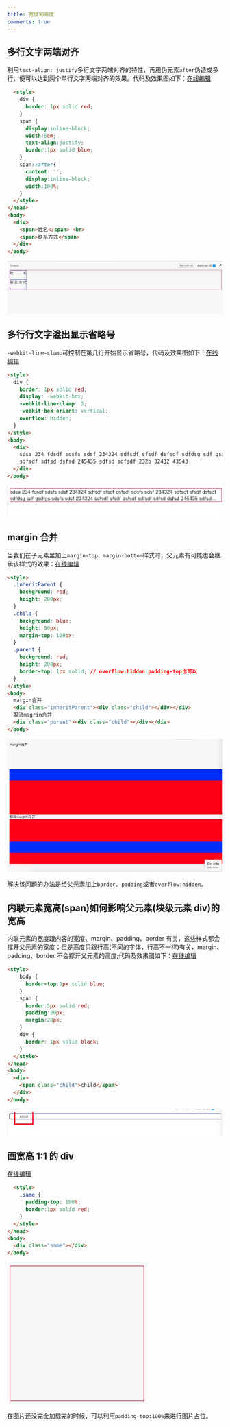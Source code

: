 ```yaml
---
title: 宽度和高度
comments: true
---
```


## 多行文字两端对齐

利用`text-align: justify`多行文字两端对齐的特性，再用伪元素`after`伪造成多行，便可以达到两个单行文字两端对齐的效果。代码及效果图如下：[在线编辑](http://js.jirengu.com/yedod/1/edit?html,output)

```html
  <style>
    div {
      border: 1px solid red;
    }
    span {
      display:inline-block;
      width:5em;
      text-align:justify;
      border:1px solid blue;
    }
    span::after{
      content: '';
      display:inline-block;
      width:100%;
    }
  </style>
</head>
<body>
  <div>
    <span>姓名</span> <br>
    <span>联系方式</span>
  </div>
</body>
```

<img-wrapper>
<img src="./images/多行文字对齐.jpg"/>
</img-wrapper>

## 多行行文字溢出显示省略号

`-webkit-line-clamp`可控制在第几行开始显示省略号，代码及效果图如下：[在线编辑](http://js.jirengu.com/gerex/2/edit?html,output)

```html
<style>
  div {
    border: 1px solid red;
    display: -webkit-box;
    -webkit-line-clamp: 3;
    -webkit-box-orient: vertical;
    overflow: hidden;
  }
</style>
<body>
  <div>
    sdsa 234 fdsdf sdsfs sdsf 234324 sdfsdf sfsdf dsfsdf sdfdsg sdf gsdfgs
    sdfsdf sdfsd dsfsd 245435 sdfsd sdfsdf 232b 32432 43543
  </div>
</body>
```

<img-wrapper>
<img src="./images/多行文字溢出对齐.jpg"/>
</img-wrapper>

## margin 合并

当我们在子元素里加上`margin-top、margin-bottom`样式时，父元素有可能也会继承该样式的效果：[在线编辑](http://js.jirengu.com/wohad/2/edit?html,output)

```html
<style>
  .inheritParent {
    background: red;
    height: 200px;
  }
  .child {
    background: blue;
    height: 50px;
    margin-top: 100px;
  }
  .parent {
    background: red;
    height: 200px;
    border-top: 1px solid; // overflow:hidden padding-top也可以
  }
</style>
<body>
  margin合并
  <div class="inheritParent"><div class="child"></div></div>
  取消magrin合并
  <div class="parent"><div class="child"></div></div>
</body>
```

<img-wrapper>
<img src="./images/margin合并.jpg"/>
</img-wrapper>

解决该问题的办法是给父元素加上`border`、`padding`或者`overflow:hidden`。

## 内联元素宽高(span)如何影响父元素(块级元素 div)的宽高

内联元素的宽度跟内容的宽度、margin、padding、border 有关，这些样式都会撑开父元素的宽度；但是高度只跟行高(不同的字体，行高不一样)有关，margin、padding、border 不会撑开父元素的高度;代码及效果图如下：[在线编辑](http://js.jirengu.com/vujep/1/edit?html,output)

```html
<style>
    body {
      border-top:1px solid blue;
    }
    span {
      border:5px solid red;
      padding:20px;
      margin:20px;
    }
    div {
      border: 1px solid black;
    }
  </style>
</head>
<body>
  <div>
    <span class="child">child</span>
  </div>
</body>
```

<img-wrapper>
<img src="./images/宽高.jpg"/>
</img-wrapper>

## 画宽高 1:1 的 div

[在线编辑](http://js.jirengu.com/yocut/1/edit?html,output)

```html
  <style>
    .same {
      padding-top: 100%;
      border:1px solid red;
    }
  </style>
</head>
<body>
  <div class="same"></div>
</body>
```

<img-wrapper>
<img src="./images/same.jpg"/>
</img-wrapper>

在图片还没完全加载完的时候，可以利用`padding-top:100%`来进行图片占位。
